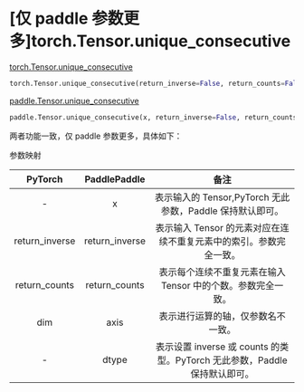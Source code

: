 # [仅 paddle 参数更多]torch.Tensor.unique_consecutive

[torch.Tensor.unique_consecutive](https://pytorch.org/docs/1.13/generated/torch.Tensor.unique_consecutive.html#torch.Tensor.unique_consecutive)

```python
torch.Tensor.unique_consecutive(return_inverse=False, return_counts=False, dim=None)
```

[paddle.Tensor.unique_consecutive]()

```python
paddle.Tensor.unique_consecutive(x, return_inverse=False, return_counts=False, axis=None, dtype='int64', name=None)
```

两者功能一致，仅 paddle 参数更多，具体如下：

参数映射

|    PyTorch     |  PaddlePaddle  |                             备注                             |
| :------------: | :------------: | :----------------------------------------------------------: |
|       -        |       x        |   表示输入的 Tensor,PyTorch 无此参数，Paddle 保持默认即可。   |
| return_inverse | return_inverse | 表示输入 Tensor 的元素对应在连续不重复元素中的索引。参数完全一致。 |
| return_counts  | return_counts  | 表示每个连续不重复元素在输入 Tensor 中的个数。参数完全一致。 |
|      dim       |      axis      |              表示进行运算的轴，仅参数名不一致。              |
|       -        |     dtype      | 表示设置 inverse 或 counts 的类型。PyTorch 无此参数，Paddle 保持默认即可。 |
